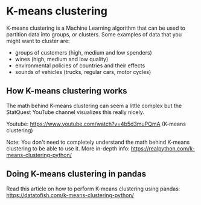 # K-means clustering
K-means clustering is a Machine Learning algorithm that can be used to partition data into groups, or clusters. Some examples of data that you might want to cluster are:

- groups of customers (high, medium and low spenders)
- wines (high, medium and low quality)
- environmental policies of countries and their effects
- sounds of vehicles (trucks, regular cars, motor cycles)

## How K-means clustering works

The math behind K-means clustering can seem a little complex but the StatQuest YouTube channel visualizes this really nicely.

Youtube: https://www.youtube.com/watch?v=4b5d3muPQmA (K-means clustering)

Note: You don't need to completely understand the math behind K-means clustering to be able to use it.
More in-depth info: https://realpython.com/k-means-clustering-python/

## Doing K-means clustering in pandas
Read this article on how to perform K-means clustering using pandas: https://datatofish.com/k-means-clustering-python/
